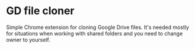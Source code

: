 # GD file cloner
Simple Chrome extension for cloning Google Drive files. It's needed mostly for situations when working with shared folders and you need to change owner to yourself.